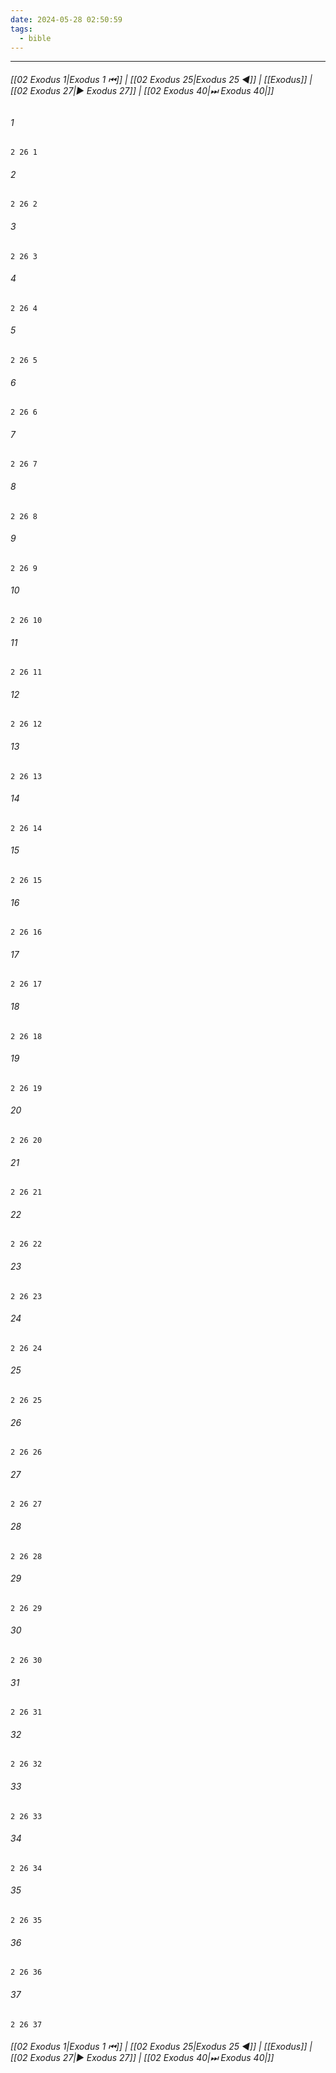```yaml
---
date: 2024-05-28 02:50:59
tags:
  - bible
---
```

___

###### [[02 Exodus 1|Exodus 1 ⏮]] | [[02 Exodus 25|Exodus 25 ◀]] | [[Exodus]] | [[02 Exodus 27|▶ Exodus 27]] | [[02 Exodus 40|⏭ Exodus 40|]]

###### 1
``` verse
2 26 1 
```
###### 2
``` verse
2 26 2 
```
###### 3
``` verse
2 26 3 
```
###### 4
``` verse
2 26 4 
```
###### 5
``` verse
2 26 5 
```
###### 6
``` verse
2 26 6 
```
###### 7
``` verse
2 26 7 
```
###### 8
``` verse
2 26 8 
```
###### 9
``` verse
2 26 9 
```
###### 10
``` verse
2 26 10 
```
###### 11
``` verse
2 26 11 
```
###### 12
``` verse
2 26 12 
```
###### 13
``` verse
2 26 13 
```
###### 14
``` verse
2 26 14 
```
###### 15
``` verse
2 26 15 
```
###### 16
``` verse
2 26 16 
```
###### 17
``` verse
2 26 17 
```
###### 18
``` verse
2 26 18 
```
###### 19
``` verse
2 26 19 
```
###### 20
``` verse
2 26 20 
```
###### 21
``` verse
2 26 21 
```
###### 22
``` verse
2 26 22 
```
###### 23
``` verse
2 26 23 
```
###### 24
``` verse
2 26 24 
```
###### 25
``` verse
2 26 25 
```
###### 26
``` verse
2 26 26 
```
###### 27
``` verse
2 26 27 
```
###### 28
``` verse
2 26 28 
```
###### 29
``` verse
2 26 29 
```
###### 30
``` verse
2 26 30 
```
###### 31
``` verse
2 26 31 
```
###### 32
``` verse
2 26 32 
```
###### 33
``` verse
2 26 33 
```
###### 34
``` verse
2 26 34 
```
###### 35
``` verse
2 26 35 
```
###### 36
``` verse
2 26 36 
```
###### 37
``` verse
2 26 37 
```

###### [[02 Exodus 1|Exodus 1 ⏮]] | [[02 Exodus 25|Exodus 25 ◀]] | [[Exodus]] | [[02 Exodus 27|▶ Exodus 27]] | [[02 Exodus 40|⏭ Exodus 40|]]

